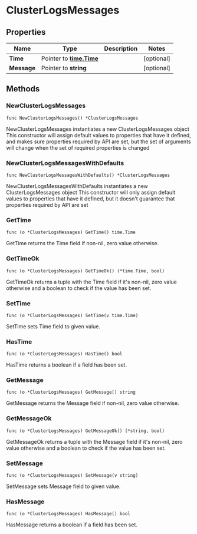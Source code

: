 # ClusterLogsMessages

## Properties

|Name | Type | Description | Notes|
|------------ | ------------- | ------------- | -------------|
|**Time** | Pointer to [**time.Time**](time.Time.md) |  | [optional] |
|**Message** | Pointer to **string** |  | [optional] |

## Methods

### NewClusterLogsMessages

`func NewClusterLogsMessages() *ClusterLogsMessages`

NewClusterLogsMessages instantiates a new ClusterLogsMessages object
This constructor will assign default values to properties that have it defined,
and makes sure properties required by API are set, but the set of arguments
will change when the set of required properties is changed

### NewClusterLogsMessagesWithDefaults

`func NewClusterLogsMessagesWithDefaults() *ClusterLogsMessages`

NewClusterLogsMessagesWithDefaults instantiates a new ClusterLogsMessages object
This constructor will only assign default values to properties that have it defined,
but it doesn't guarantee that properties required by API are set

### GetTime

`func (o *ClusterLogsMessages) GetTime() time.Time`

GetTime returns the Time field if non-nil, zero value otherwise.

### GetTimeOk

`func (o *ClusterLogsMessages) GetTimeOk() (*time.Time, bool)`

GetTimeOk returns a tuple with the Time field if it's non-nil, zero value otherwise
and a boolean to check if the value has been set.

### SetTime

`func (o *ClusterLogsMessages) SetTime(v time.Time)`

SetTime sets Time field to given value.

### HasTime

`func (o *ClusterLogsMessages) HasTime() bool`

HasTime returns a boolean if a field has been set.

### GetMessage

`func (o *ClusterLogsMessages) GetMessage() string`

GetMessage returns the Message field if non-nil, zero value otherwise.

### GetMessageOk

`func (o *ClusterLogsMessages) GetMessageOk() (*string, bool)`

GetMessageOk returns a tuple with the Message field if it's non-nil, zero value otherwise
and a boolean to check if the value has been set.

### SetMessage

`func (o *ClusterLogsMessages) SetMessage(v string)`

SetMessage sets Message field to given value.

### HasMessage

`func (o *ClusterLogsMessages) HasMessage() bool`

HasMessage returns a boolean if a field has been set.



